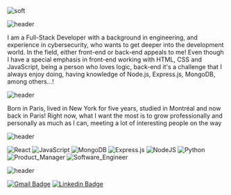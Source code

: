 ![soft](https://capsule-render.vercel.app/api?type=soft&color=3dc2ff&text=Alexandre%20Dive&fontSize=40&fontColor=121111&animation=twinkiling)

![header](https://capsule-render.vercel.app/api?type=transparent&height=75&section=header&text=About&fontSize=20&fontColor=3a2961&animation=fadeIn&fontAlign=50)

I am a Full-Stack Developer with a background in engineering, and experience in cybersecurity, who wants to get deeper into the development world. In the field, either front-end or back-end appeals to me! Even though I have a special emphasis in front-end working with HTML, CSS and JavaScript, being a person who loves logic, back-end it's a challenge that I always enjoy doing, having knowledge of Node.js, Express.js, MongoDB, among others...!

![header](https://capsule-render.vercel.app/api?type=transparent&height=75&section=header&text=A%20little%20about%20me&fontSize=20&fontColor=3a2961&animation=fadeIn&fontAlign=50)

Born in Paris, lived in New York for five years, studied in Montréal and now back in Paris! Right now, what I want the most is to grow professionally and personally as much as I can, meeting a lot of interesting people on the way

![header](https://capsule-render.vercel.app/api?type=transparent&height=75&section=header&text=Tech%20Skills&fontSize=20&fontColor=3a2961&animation=fadeIn&fontAlign=50)

![React](https://img.shields.io/badge/react-EDF0F2.svg?style=for-the-badge&logo=react&logoColor=%2361DAFB)
![JavaScript](https://img.shields.io/badge/javascript-EDF0F2.svg?style=for-the-badge&logo=javascript&logoColor=%23F7DF1E)
![MongoDB](https://img.shields.io/badge/MongoDB-EDF0F2.svg?style=for-the-badge&logo=mongodb&logoColor=%234ea94b)
![Express.js](https://img.shields.io/badge/express.js-EDF0F2.svg?style=for-the-badge&logo=express&logoColor=%23404d59)
![NodeJS](https://img.shields.io/badge/node.js-EDF0F2?style=for-the-badge&logo=node.js&logoColor=6DA55F)
![Python](https://img.shields.io/badge/python-EDF0F2.svg?style=for-the-badge&logo=python&logoColor=ffdd54)
![Product_Manager](https://img.shields.io/badge/Product_Manager-EDF0F2.svg?style=for-the-badge)
![Software_Engineer](https://img.shields.io/badge/Software_Engineer-EDF0F2.svg?style=for-the-badge)



![header](https://capsule-render.vercel.app/api?type=transparent&height=75&section=header&text=Connect&fontSize=20&fontColor=3a2961&animation=fadeIn&fontAlign=50)

[![Gmail Badge](https://img.shields.io/badge/-dive@et.esiea.fr-EDF0F2?style=flat-square&logo=Gmail&logoColor=red&link=mailto:dive@et.esiea.fr)](mailto:dive@et.esiea.fr)
[![Linkedin Badge](https://img.shields.io/badge/-Alexandre_Dive-EDF0F2?style=flat-square&logo=Linkedin&logoColor=blue&link=https://linkedin.com/in/alexandre-dive/)]([https://linkedin.com/in/zacharydive/](https://linkedin.com/in/alexandre-dive/)) 
